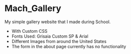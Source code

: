 # Mach_Gallery
 My simple gallery website that I made during School.

<ul>
 <li>With Custom CSS</li>
 <li>Fonts Used: Grisaia Custom SP & Arial</li>
 <li>Different Images from around the United States</li>
 <li>The form in the about page currently has no functionality</li>
</ul>
